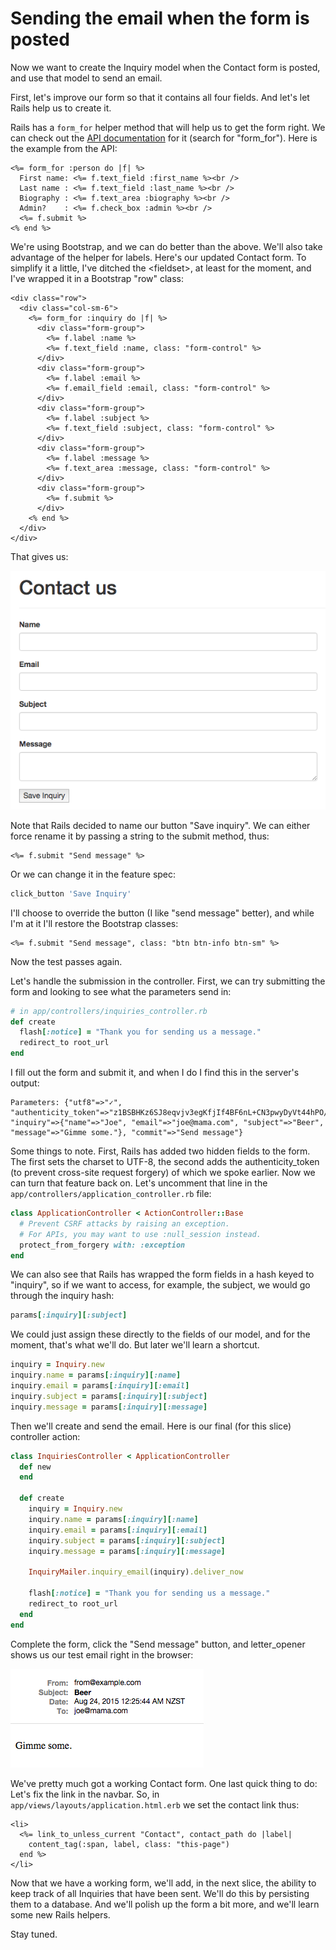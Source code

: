 # Sending the email when the form is posted

Now we want to create the Inquiry model when the Contact form is posted, and use that model to send an email.

First, let's improve our form so that it contains all four fields. And let's let Rails help us to create it.

Rails has a `form_for` helper method that will help us to get the form right. We can check out the [API documentation](http://api.rubyonrails.org/v4.2.3/) for it (search for "form_for"). Here is the example from the API:

```erb
<%= form_for :person do |f| %>
  First name: <%= f.text_field :first_name %><br />
  Last name : <%= f.text_field :last_name %><br />
  Biography : <%= f.text_area :biography %><br />
  Admin?    : <%= f.check_box :admin %><br />
  <%= f.submit %>
<% end %>
```

We're using Bootstrap, and we can do better than the above. We'll also take advantage of the helper for labels. Here's our updated Contact form. To simplify it a little, I've ditched the &lt;fieldset&gt;, at least for the moment, and I've wrapped it in a Bootstrap "row" class:

```erb
<div class="row">
  <div class="col-sm-6">
    <%= form_for :inquiry do |f| %>
      <div class="form-group">
        <%= f.label :name %>
        <%= f.text_field :name, class: "form-control" %>
      </div>
      <div class="form-group">
        <%= f.label :email %>
        <%= f.email_field :email, class: "form-control" %>
      </div>
      <div class="form-group">
        <%= f.label :subject %>
        <%= f.text_field :subject, class: "form-control" %>
      </div>
      <div class="form-group">
        <%= f.label :message %>
        <%= f.text_area :message, class: "form-control" %>
      </div>
      <div class="form-group">
        <%= f.submit %>
      </div>
    <% end %>
  </div>
</div>
```

That gives us:

![Contact form](/images/contact-form.png)

Note that Rails decided to name our button "Save inquiry". We can either force rename it by passing a string to the submit method, thus:

```erb
<%= f.submit "Send message" %>
```

Or we can change it in the feature spec:

```ruby
click_button 'Save Inquiry'

```

I'll choose to override the button (I like "send message" better), and while I'm at it I'll restore the Bootstrap classes:

```erb
<%= f.submit "Send message", class: "btn btn-info btn-sm" %>
```

Now the test passes again.

Let's handle the submission in the controller. First, we can try submitting the form and looking to see what the parameters send in:

```ruby
# in app/controllers/inquiries_controller.rb
def create
  flash[:notice] = "Thank you for sending us a message."
  redirect_to root_url
end
```

I fill out the form and submit it, and when I do I find this in the server's output:

```
Parameters: {"utf8"=>"✓", "authenticity_token"=>"z1BSBHKz6SJ8eqvjv3egKfjIf4BF6nL+CN3pwyDyVt44hPO/mweiJDXZZHI9fYvygreLpV+4QJwyEGEwABjlFA==", "inquiry"=>{"name"=>"Joe", "email"=>"joe@mama.com", "subject"=>"Beer", "message"=>"Gimme some."}, "commit"=>"Send message"}
```

Some things to note. First, Rails has added two hidden fields to the form. The first sets the charset to UTF-8, the second adds the authenticity_token (to prevent cross-site request forgery) of which we spoke earlier. Now we can turn that feature back on. Let's uncomment that line in the `app/controllers/application_controller.rb` file:

```ruby
class ApplicationController < ActionController::Base
  # Prevent CSRF attacks by raising an exception.
  # For APIs, you may want to use :null_session instead.
  protect_from_forgery with: :exception
end
```

We can also see that Rails has wrapped the form fields in a hash keyed to "inquiry", so if we want to access, for example, the subject, we would go through the inquiry hash:

```ruby
params[:inquiry][:subject]
```

We could just assign these directly to the fields of our model, and for the moment, that's what we'll do. But later we'll learn a shortcut.

```ruby
inquiry = Inquiry.new
inquiry.name = params[:inquiry][:name]
inquiry.email = params[:inquiry][:email]
inquiry.subject = params[:inquiry][:subject]
inquiry.message = params[:inquiry][:message]
```

Then we'll create and send the email. Here is our final (for this slice) controller action:

```ruby
class InquiriesController < ApplicationController
  def new
  end

  def create
    inquiry = Inquiry.new
    inquiry.name = params[:inquiry][:name]
    inquiry.email = params[:inquiry][:email]
    inquiry.subject = params[:inquiry][:subject]
    inquiry.message = params[:inquiry][:message]

    InquiryMailer.inquiry_email(inquiry).deliver_now

    flash[:notice] = "Thank you for sending us a message."
    redirect_to root_url
  end
end
```

Complete the form, click the "Send message" button, and letter_opener shows us our test email right in the browser:

![Test contact form email](/images/test-email.png)

We've pretty much got a working Contact form. One last quick thing to do: Let's fix the link in the navbar. So, in `app/views/layouts/application.html.erb` we set the contact link thus:

```erb
<li>
  <%= link_to_unless_current "Contact", contact_path do |label|
    content_tag(:span, label, class: "this-page")
  end %>
</li>
```

Now that we have a working form, we'll add, in the next slice, the ability to keep track of all Inquiries that have been sent. We'll do this by persisting them to a database. And we'll polish up the form a bit more, and we'll learn some new Rails helpers.

Stay tuned.


